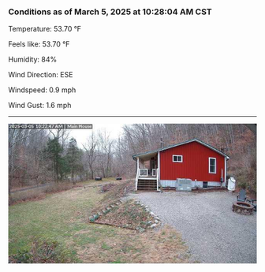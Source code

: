 ### Conditions as of March 5, 2025 at 10:28:04 AM CST 

Temperature: 53.70 &deg;F

Feels like: 53.70 &deg;F

Humidity: 84%

Wind Direction: ESE

Windspeed: 0.9 mph

Wind Gust: 1.6 mph

---

<img src="./images/latest.jpeg"/>

